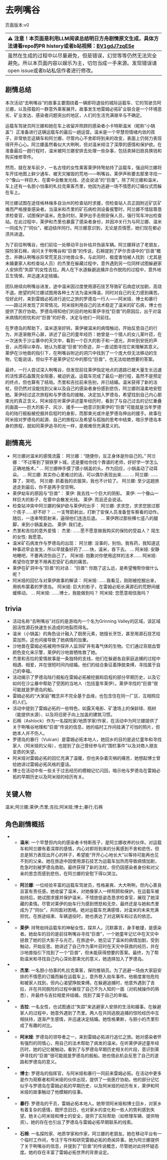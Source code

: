 # 去咧嘴谷
页面版本:v0
 

| :warning: 注意！本页面是利用LLM阅读总结明日方舟剧情原文生成，具体方法请看repo的PR history或者b站视频：[BV1gdJ7zqESe](https://www.bilibili.com/video/BV1gdJ7zqESe/)         |
|:----------------------------|
| 虽然在生成的过程中以尽量避免，但是错误，幻觉等等仍然无法完全避免。所以本页面内容以娱乐为主，切勿当成一手来源。发现错误请open issue或者b站私信作者进行修改。|



## 剧情总结
本次活动“去咧嘴谷”的故事主要围绕着一辆即将退役的城际运载车、它的驾驶员阿兰娜，以及搭载的一群意外乘客展开。故事发生地雷姆必拓矿业联合是一个环境恶劣、矿业发达、感染者问题突出的地区，人们的生活充满艰辛与不确定。

运载车驾驶员阿兰娜和她在车上收留并照顾的感染者小卡特斯温米（昵称“小锅盖”）正准备进行这辆运载车的最后一趟运营。温米是一个早慧但情绪内敛的孩子，非常依恋这辆车和阿兰娜，尽管内心不舍即将到来的改变，表面上仍努力表现得开开心心。阿兰娜虽然看似大大咧咧，但对温米倾注了深厚的感情和保护欲。在准备最后一趟行程时，温米被阿兰娜安排去处理一些杂事，包括卖掉旧厨具换钱和购买维修零件。

然而，就在发车前夕，一名古怪的女性乘客莱伊持弩劫持了运载车，强迫阿兰娜将车开往地图上鲜少通车、被天灾摧毁的荒地——咧嘴谷。莱伊声称要去那里寻找一个“像山一样巨大、在雾中会散发光线、还会说话”的“巨兽”。除了阿兰娜和温米，车上还有一名胆小怕事的札拉克乘客杰里，他因为逃避一场不情愿的订婚仪式而躲在车上。

阿兰娜试图在途径格林梅多自治州的检查站时求援，但检查站人员正因附近矿区矿难而严格搜查感染者。当温米和杰里的矿石病检测设备报警时，阿兰娜不惜屈尊恳求检查官，试图保护温米。危急时刻，莱伊出手击倒安保人员，强行驾车冲出检查站。在此过程中，莱伊和杰里也暴露了感染者身份，并因冲关行为与阿兰娜、温米一同成为了“同伙”，被迫结伴同行。阿兰娜意识到，无论是否情愿，她们现在都必须共进退。

为了前往咧嘴谷，他们前往一处移动平台补给并伪装车辆。阿兰娜拜访了老朋友，探险家石棉，询问关于咧嘴谷和“巨兽”的传说，石棉提到了萨尔贡语中的“巨兽”概念，并确认咧嘴谷异常荒芜且沙地兽众多。与此同时，极度害怕被人找到（尤其是未婚妻家人和检查站人员）的杰里在躲藏过程中，意外遇到另一位同样试图躲避家人安排而“失踪”的女性吉拉。两人在下水道躲避追捕并合作脱险的过程中，意外地互生情愫，并迅速决定结婚。

团队继续向咧嘴谷进发，途中温米因过度使用源石技艺导致矿石病症状加剧，高烧不退。绝望的阿兰娜试图用各种土方法为温米降温，同时对自己的无力感到痛苦。恰好此时，来到雷姆必拓进行追忆之旅的罗德岛一行人——阿米娅、博士和暴行——路过并发现了异常情况。阿米娅利用自己的法术稳定了温米的矿石病，博士也提供了医疗协助。罗德岛得知他们的目的地和莱伊寻找“巨兽”的原因后，出于对温米病情的担忧和对“巨兽”的好奇，决定与他们一同前往。

在罗德岛的帮助下，温米逐渐好转。莱伊被温米的病情触动，开始反思自己的行为，并逐渐敞开心扉，讲述了自己的童年经历：她曾是一个猎人的女儿莱叶菈，在一次迷失于沙尘暴中的天灾中，看到一个巨大的影子和一道光，并听到安抚的声音，从而得以幸存。她认为那是“巨兽”的奇迹，并一直试图寻找它来理解其意义。莱伊在沙地兽的指引下，在咧嘴谷附近的洞穴中找到了一个庞大但无法移动的生物，它能说话，但似乎不是莱伊记忆中的那位“巨兽”，也无法给她想要的答案。

最终，一行人尝试深入咧嘴谷，但发现前往莱伊指定地点的道路已被大量生长迅速的活性源石晶簇完全阻塞，被迫折返。运载车完成了最后一趟行程，虽然不是预定的终点，但也算有了结局。杰里和吉拉前来告别，并已结婚。温米获得了新的法杖，但仍然对没能找到父亲以及自己的感染者身份感到悲伤，阿兰娜则温柔地安慰她。莱伊经过这次旅程和与罗德岛的接触，决定加入罗德岛，希望找到自己内心那束光的真正含义。阿米娅在听莱伊讲述童年经历时，看到了与自己过去的记忆重叠的画面——巨大的影子、风沙、援手——她意识到莱伊的“巨兽”可能就是当年罗德岛的陆行舰船被挖掘并启程时的身影，而那束光或许是罗德岛伸出的援手。故事在阿米娅对罗德岛的起源、自己的旅程以及希望与孤独的思考中结束，暗示罗德岛本身的旅程，就如同莱伊追寻的光一样，是艰难但充满意义的。
## 剧情高光
*   阿兰娜对温米的感情流露：
    阿兰娜：“随便你，反正身体是你自己的。”
    阿兰娜：“不过等到了钢铁萝卜城，还是要给你找个靠谱的老师，好好学一学怎么正确地施术。”
    ...
    阿兰娜伸手摸了摸小锅盖的头。作为回应，小锅盖动了动耳朵。
    ...
    阿兰娜: 其实你心里难过的话，可以偶尔表现出来......
    ...
    阿兰娜: ......算了，哭吧。
    阿兰娜: 抓着我的衣服哭，我也不计较了。
    阿兰娜: 至少这趟旅途走到最后，你不是两手空空啊。
*   莱伊劫车的原因与“巨兽”：
    莱伊: 我去找一个巨大的阴影。
    莱伊: 一个像山一样巨大的影子，在雾中会散发光线。
    莱伊: 而且还会说话。
*   检查站冲突中阿兰娜的保护欲与莱伊的出手：
    阿兰娜: 求求您，求求您放过那个孩子......好不好？
    ...
    一支弩箭射出，打断了安保人员准备登车察看的动作。
    随后，一连串弩箭射来，逼得他们连连后退。
    ...
    莱伊跨过那些横七竖八的腿脚，来到小锅盖身边。
    莱伊: 我们走。
*   杰里和吉拉的意外爱情：
    杰里: ......愿不愿意做我购买的保险的受益人？
    陌生的女性: 我愿意。
*   温米矿石病发作与罗德岛的出现：
    阿兰娜: 没事的，别怕，我有药，我知道这种事迟早会发生，所以早就备好药了......快，温米，吞下去。
    ...
    阿米娅: 安静地睡吧，不要再烫伤自己了。
    阿米娅: 抱歉对你使用这样的法术......
    阿米娅: 希望你在梦里不用再忍受矿石病的痛苦。
*   莱伊在矿洞中与“巨兽”的对话：
    “巨兽”: 你跑了这么远，是希望俺帮你做什么呢？
*   阿米娅的回忆与对莱伊故事的解读：
    阿米娅: ......我看见，刚刚被挖掘出来，用帆布蒙着的罗德岛。
    阿米娅: 巨大的影子，在雷姆必拓长满源石的荒野间缓缓移动。
    ...
    阿米娅: ......博士，我能做到吗？
    阿米娅: 您愿意相信我吗？
## trivia
*   活动名称“去咧嘴谷”对应的是游戏内一个名为Grinning Valley的区域，该区域因活性源石快速生长造成的地裂而得名。
*   温米（小锅盖）的角色设计融入了厨房元素，她擅长烹饪，甚至用源石技艺给菜加热，这也间接导致了她病情的加重。
*   沙地兽在雷姆必拓被用作探井人监测矿井有毒气体的生物。它们通过背扇血管颜色变化来示警，莱伊的沙地兽牺牲救了她。
*   杰里和吉拉的爱情故事是一条独特的支线，他们在躲避各自家庭追捕的过程中相遇、相爱，并在很短时间内结婚。他们的结合象征着挣脱束缚，寻找属于自己的幸福。
*   活动揭示了罗德岛陆行舰船在雷姆必拓被挖掘和启程的部分早期历史，以及它如何在沙尘暴中帮助了受困的当地人（包括童年莱伊）。莱伊寻找的“巨兽”很可能就是罗德岛的船。
*   雷姆必拓的“大家庭”概念并不完全基于血缘，也包含住在同一厂区、互相照应的人们。
*   活动中提到了雷姆必拓的一些特色，如露天电影、矿渣场上的保龄球、瓶树（能提供水源）、以及将旧房子向上加盖的建筑习惯。
*   石棉（Ashlock）作为一名探险家/地质学家/作家，在活动中为阿兰娜提供了关于咧嘴谷地理和“巨兽”传说的信息，她的临时工作间挂满了可怕的照片，但她本人并不伤人。
*   罗德岛的暴行（Vulcan）是雷姆必拓本地人，她回乡的目的是追忆童年和寻找家人（阿米娅的父母），也提到了自己曾经参与的“围栏事件”以及对商人朋友变质的失望。
*   阿米娅对雷姆必拓的回忆充满了温暖，但也夹杂着灾祸的痛苦，她想起博士曾给她讲过雷姆必拓风格的童话。
*   博士在活动中有一些关于过去经历的模糊记忆闪回，暗示他与罗德岛在雷姆必拓的早期历史以及阿米娅的经历有关。
## 关键人物
温米;阿兰娜;莱伊;杰里;吉拉;阿米娅;博士;暴行;石棉
## 角色剧情概括
-   *   **温米**: 一个早慧但内向的感染者卡特斯孩子，是阿兰娜收养的伙伴。对运载车和阿兰娜有着深厚的感情，内心对即将到来的分离感到不舍和悲伤，但总是努力表现出开心的样子，希望能“开开心心地长大”以等待可能再也见不到的父亲。她在旅途中因使用源石技艺为运载车加热而导致病情加剧，危急时刻被罗德岛救助。最终获得了新的法杖，但仍因感染者身份和对父亲的思念而感到悲伤，在阿兰娜的安慰下得以哭泣。
-   *   **阿兰娜**: 一位经验丰富的运载车驾驶员，性格豪爽、大大咧咧，但内心善良且富有责任感。她收留了温米，对她像家人一样照顾和保护。在运载车被劫持后，她试图求援并保护温米，不惜放低姿态恳求检查官，展现了她深藏的柔情。尽管对莱伊的劫车行为感到愤怒和无奈，最终还是与她和杰里成为了“同伙”，共同面对困境。她对运载车充满感情，对温米的未来充满担忧。在旅途结束、车辆退役时，她也表达了对这辆车和过去的依恋。
-   *   **莱伊**: 持弩劫持运载车的神秘女性，探井人。沉默寡言，身手敏捷，是感染者。她劫车的目的是前往咧嘴谷寻找“巨兽”，一个她童年记忆中在天灾中拯救了她的巨大影子与光芒。在旅途中，她见证了温米的病情加剧，受到触动，开始反思。她讲述了自己作为莱叶菈时在天灾中获救的经历，并在沙地兽指引下找到了一个“巨兽”，但未能获得想要的答案。最终，为了帮助温米和寻找自己内心深处那束光的意义，她选择加入了罗德岛。
-   *   **杰里**: 一名胆小怕事的札拉克乘客，保险推销员。为了逃避一场由大家庭安排的不情愿的订婚而躲在运载车上，意外卷入劫车事件。他极度害怕危险和被家人找到，但内心渴望挣脱束缚。在躲避追捕时，他意外遇到了吉拉，并在共同脱险的过程中展现了自己不为人知的一面（对机械操作的熟悉），并最终与吉拉相爱并结婚，找到了属于自己的幸福。
-   *   **吉拉**: 一名女性，也试图通过“失踪”来逃避家人安排的生活和婚事。在躲避家人的过程中，她意外遇到了杰里。两人在共同逃脱追捕的惊险经历中互相扶持，逐渐产生感情，并迅速决定结婚。她性格果断，与胆小的杰里形成了有趣的对比。
-   *   **阿米娅**: 罗德岛的领导者之一，来到雷姆必拓进行追忆之旅。她对感染者怀有强烈的同情心，用自己的法术帮助了病发的温米。在听莱伊讲述童年经历时，她的记忆被触动，看到了与罗德岛早期历史相关的片段，意识到莱伊寻找的“巨兽”很可能就是罗德岛的舰船。她也借此机会反思了自己的道路和罗德岛的意义。
-   *   **博士**: 罗德岛的指挥官，与阿米娅和暴行一同前来雷姆必拓。在活动中更多是作为观察者和阿米娅的伙伴出现，提供了一些医疗协助。他的部分记忆似乎与罗德岛在雷姆必拓的早期历史、以及阿米娅的经历有关，莱伊和阿米娅的故事触动了他模糊的往事。
-   *   **暴行**: 罗德岛的干员，雷姆必拓本地人。她带领阿米娅和博士回乡，对家乡有着复杂的感情，既怀念旧日，也对家乡的变化和一些人的势利感到失望。她关心阿米娅和博士的安全，提供了实际帮助（如修理车辆、提供物资）。她的存在也引出了罗德岛与雷姆必拓早期联系的线索。
-   *   **石棉**: 一名探险家、地质学家和作家，阿兰娜的老朋友。她在移动平台有一个临时工作间，专注于写作和研究雷姆必拓的奇闻异事。她为阿兰娜提供了关于咧嘴谷的信息，并提到了“巨兽”的传说概念，尽管她对此持怀疑态度。她的存在丰富了雷姆必拓世界的背景设定。